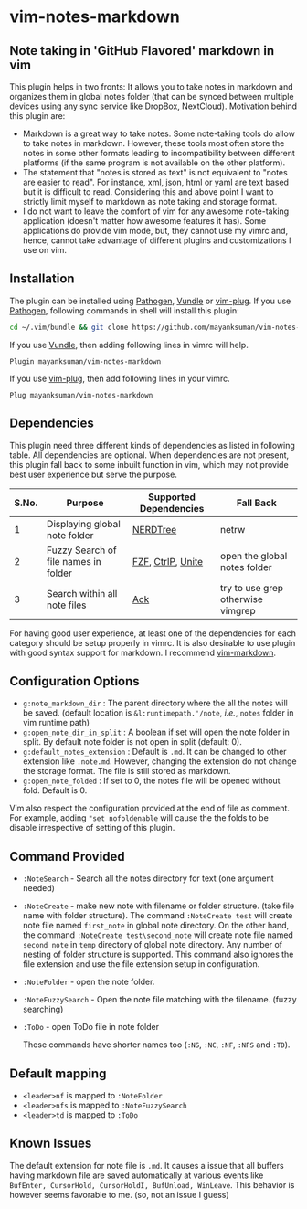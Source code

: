 # vim-notes-markdown

## Note taking in 'GitHub Flavored' markdown in vim

This plugin helps in two fronts: It allows you to take notes in markdown and organizes them in global notes folder (that can be synced between multiple devices using any sync service like DropBox, NextCloud). Motivation behind this plugin are:

 - Markdown is a great way to take notes. Some note-taking tools do allow to take notes in markdown. However, these tools most often store the notes in some other formats leading to incompatibility between different platforms (if the same program is not available on the other platform).
 - The statement that "notes is stored as text" is not equivalent to "notes are easier to read". For instance, xml, json, html or yaml are text based but it is difficult to read. Considering this and above point I want to strictly limit myself to markdown as note taking and storage format.
 - I do not want to leave the comfort of vim for any awesome note-taking application (doesn't matter how awesome features it has). Some applications do provide vim mode, but, they cannot use my vimrc and, hence, cannot take advantage of different plugins and customizations I use on vim.

## Installation
The plugin can be installed using [Pathogen](https://github.com/tpope/vim-pathogen), [Vundle](https://github.com/gmarik/vundle) or [vim-plug](https://github.com/junegunn/vim-plug).
If you use [Pathogen](https://github.com/tpope/vim-pathogen), following commands in shell will install this plugin:

```sh
cd ~/.vim/bundle && git clone https://github.com/mayanksuman/vim-notes-markdown
```
If you use [Vundle](https://github.com/gmarik/vundle), then adding following lines in vimrc will help.
```vim
Plugin mayanksuman/vim-notes-markdown
```
If you use [vim-plug](https://github.com/junegunn/vim-plug), then add following lines in your vimrc.
```vim
Plug mayanksuman/vim-notes-markdown
```

## Dependencies

This plugin need three different kinds of dependencies as listed in following table. All dependencies are optional. When dependencies are not present, this plugin fall back to some inbuilt function in vim, which may not provide best user experience but serve the purpose.

| S.No. | Purpose                              | Supported Dependencies                                                                                                                    | Fall Back                    |
|-------|--------------------------------------|----------------------------------------|------------------------------|
| 1     | Displaying global note folder        | [NERDTree](https://github.com/scrooloose/nerdtree)             | netrw   |
| 2     | Fuzzy Search of file names in folder | [FZF](https://github.com/junegunn/fzf), [CtrlP](https://github.com/ctrlpvim/ctrlp.vim), [Unite](https://github.com/Shougo/unite.vim) | open the global notes folder |
| 3     | Search within all note files         | [Ack](https://github.com/mileszs/ack.vim)     | try to use grep otherwise vimgrep    |

For having good user experience, at least one of the dependencies for each category should be setup properly in vimrc. It is also desirable to use plugin with good syntax support for markdown. I recommend [vim-markdown](https://github.com/plasticboy/vim-markdown).

## Configuration Options

 - `g:note_markdown_dir` : The parent directory where the all the notes will be saved. (default location is `&l:runtimepath.'/note`, *i.e.*, `notes` folder in vim runtime path)
 - `g:open_note_dir_in_split` : A boolean if set will open the note folder in split. By default note folder is not open in split (default: 0).
 - `g:default_notes_extension` : Default is `.md`. It can be changed to other extension like `.note.md`. However, changing the extension do not change the storage format. The file is still stored as markdown.
 - `g:open_note_folded` : If set to 0, the notes file will be opened without fold. Default is 0. 

Vim also respect the configuration provided at the end of file as comment. For example, adding `"set nofoldenable` will cause the the folds to be disable irrespective of setting of this plugin.

## Command Provided

 - `:NoteSearch` - Search all the notes directory for text (one argument needed)
 - `:NoteCreate` - make new note with filename or folder structure. (take file name with folder structure). The command `:NoteCreate test` will create note file named `first_note` in global note directory. On the other hand, the command `:NoteCreate test\second_note` will create note file named `second_note` in `temp` directory of global note directory. Any number of nesting of folder structure is supported. This command also ignores the file extension and use the file extension setup in configuration.
 - `:NoteFolder` - open the note folder.
 - `:NoteFuzzySearch` - Open the note file matching with the filename. (fuzzy searching)
 - `:ToDo` - open ToDo file in note folder

	 These commands have shorter names too (`:NS`, `:NC`, `:NF`, `:NFS` and `:TD`).

## Default mapping

 - `<leader>nf` is mapped to `:NoteFolder`
 - `<leader>nfs` is mapped to `:NoteFuzzySearch`
 - `<leader>td` is mapped to `:ToDo`


## Known Issues

The default extension for note file is `.md`. It causes a issue that all buffers having markdown file are saved automatically at various events like `BufEnter, CursorHold, CursorHoldI, BufUnload, WinLeave`. This behavior is however seems favorable to me. (so, not an issue I guess)

